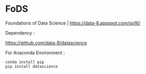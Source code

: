 # FoDS
Foundations of Data Science | https://data-8.appspot.com/sp16/


Dependency  :

https://github.com/data-8/datascience

For Anaconda Environment  :

```
conda install pip
pip install datascience
```
